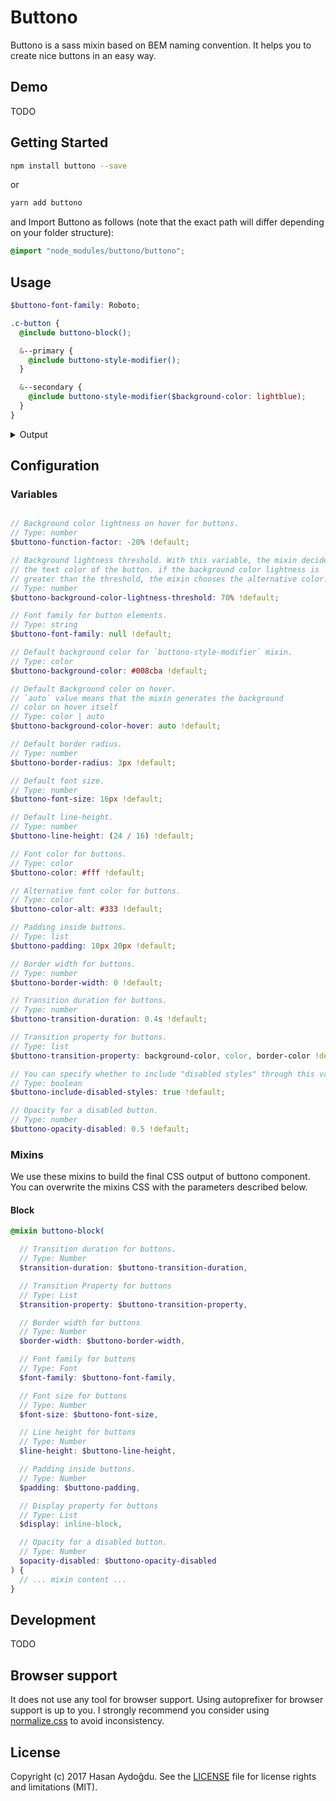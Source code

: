 # Buttono

Buttono is a sass mixin based on BEM naming convention. It helps you to create nice buttons in an easy way.

## Demo

TODO

## Getting Started

```sh
npm install buttono --save
```

or

```sh
yarn add buttono
```

and Import Buttono as follows (note that the exact path will differ depending on your folder structure):

```scss
@import "node_modules/buttono/buttono";
```

## Usage

```scss
$buttono-font-family: Roboto;

.c-button {
  @include buttono-block();

  &--primary {
    @include buttono-style-modifier();
  }

  &--secondary {
    @include buttono-style-modifier($background-color: lightblue);
  }
}
```

<details>
  <summary>Output</summary>

```css
.c-button {
  border: 0 solid transparent;
  cursor: pointer;
  display: inline-block;
  font-family: Roboto;
  font-size: 16px;
  line-height: 1.5;
  padding: 10px 20px;
  text-align: center;
  transition-duration: 0.4s;
  user-select: none;
  transition-property: background-color, color, border-color;
  vertical-align: middle;
}

.c-button:hover,
.c-button:focus {
  text-decoration: none;
}

.c-button:disabled,
.c-button[aria-disabled='true'] {
  box-shadow: none;
  cursor: not-allowed;
  opacity: 0.7;
}

.c-button--primary {
  background-color: #008cba;
  border-color: #008cba;
  border-radius: 3px;
  color: #fff;
}

.c-button--primary:hover,
.c-button--primary:focus {
  background-color: #007095;
  border-color: #007095;
  color: #fff;
}

.c-button--primary:disabled,
.c-button--primary[aria-disabled='true'] {
  background-color: #008cba;
  border-color: #008cba;
  color: #fff;
}

.c-button--secondary {
  background-color: lightblue;
  border-color: lightblue;
  border-radius: 3px;
  color: #333;
}

.c-button--secondary:hover,
.c-button--secondary:focus {
  background-color: #6fbbd3;
  border-color: #6fbbd3;
  color: #fff;
}

.c-button--secondary:disabled,
.c-button--secondary[aria-disabled='true'] {
  background-color: lightblue;
  border-color: lightblue;
  color: #333;
}

```

</details>

## Configuration

### Variables

```scss

// Background color lightness on hover for buttons.
// Type: number
$buttono-function-factor: -20% !default;

// Background lightness threshold. With this variable, the mixin decides
// the text color of the button. if the background color lightness is
// greater than the threshold, the mixin chooses the alternative color.
// Type: number
$buttono-background-color-lightness-threshold: 70% !default;

// Font family for button elements.
// Type: string
$buttono-font-family: null !default;

// Default background color for `buttono-style-modifier` mixin.
// Type: color
$buttono-background-color: #008cba !default;

// Default Background color on hover.
// `auto` value means that the mixin generates the background
// color on hover itself
// Type: color | auto
$buttono-background-color-hover: auto !default;

// Default border radius.
// Type: number
$buttono-border-radius: 3px !default;

// Default font size.
// Type: number
$buttono-font-size: 16px !default;

// Default line-height.
// Type: number
$buttono-line-height: (24 / 16) !default;

// Font color for buttons.
// Type: color
$buttono-color: #fff !default;

// Alternative font color for buttons.
// Type: color
$buttono-color-alt: #333 !default;

// Padding inside buttons.
// Type: list
$buttono-padding: 10px 20px !default;

// Border width for buttons.
// Type: number
$buttono-border-width: 0 !default;

// Transition duration for buttons.
// Type: number
$buttono-transition-duration: 0.4s !default;

// Transition property for buttons.
// Type: list
$buttono-transition-property: background-color, color, border-color !default;

// You can specify whether to include "disabled styles" through this variable
// Type: boolean
$buttono-include-disabled-styles: true !default;

// Opacity for a disabled button.
// Type: number
$buttono-opacity-disabled: 0.5 !default;
```

### Mixins

We use these mixins to build the final CSS output of buttono component. You can overwrite the mixins CSS with the parameters described below.

#### Block

```scss
@mixin buttono-block(

  // Transition duration for buttons.
  // Type: Number
  $transition-duration: $buttono-transition-duration,

  // Transition Property for buttons
  // Type: List
  $transition-property: $buttono-transition-property,

  // Border width for buttons
  // Type: Number
  $border-width: $buttono-border-width,

  // Font family for buttons
  // Type: Font
  $font-family: $buttono-font-family,

  // Font size for buttons
  // Type: Number
  $font-size: $buttono-font-size,

  // Line height for buttons
  // Type: Number
  $line-height: $buttono-line-height,

  // Padding inside buttons.
  // Type: Number
  $padding: $buttono-padding,

  // Display property for buttons
  // Type: List
  $display: inline-block,

  // Opacity for a disabled button.
  // Type: Number
  $opacity-disabled: $buttono-opacity-disabled
) {
  // ... mixin content ...
}
```

## Development

TODO

## Browser support

It does not use any tool for browser support. Using autoprefixer for browser support is up to you. I strongly recommend you consider using [normalize.css](https://necolas.github.io/normalize.css/) to avoid inconsistency.

## License

Copyright (c) 2017 Hasan Aydoğdu. See the [LICENSE](/LICENSE) file for license rights and limitations (MIT).

